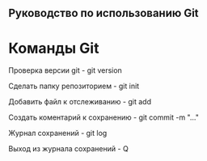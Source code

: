## Руководство по использованию Git

# Команды Git

Проверка версии git - git version

Сделать папку репозиторием - git init

Добавить файл к отслеживанию - git add

Создать коментарий к сохранению - git commit -m "..."

Журнал сохранений - git log

Выход из журнала сохранений - Q

